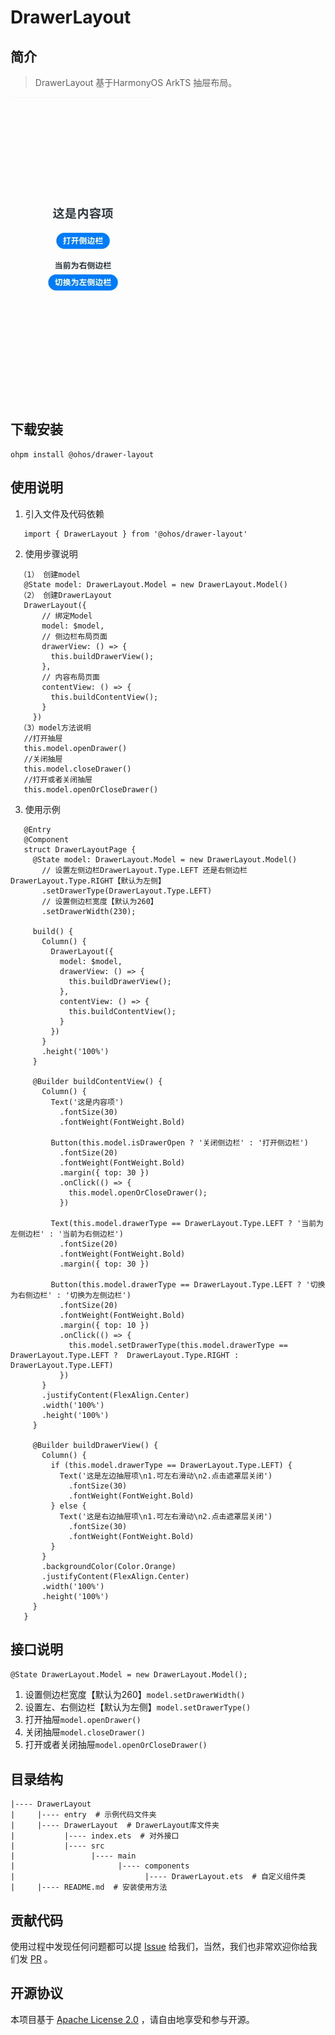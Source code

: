 # DrawerLayout

## 简介
> DrawerLayout 基于HarmonyOS ArkTS 抽屉布局。

![operation.gif](screenshots/operation.gif)

## 下载安装
```shell
ohpm install @ohos/drawer-layout
```

## 使用说明
1. 引入文件及代码依赖
 ```
    import { DrawerLayout } from '@ohos/drawer-layout'
 ```
2. 使用步骤说明
 ```
   （1） 创建model
    @State model: DrawerLayout.Model = new DrawerLayout.Model()
   （2） 创建DrawerLayout
    DrawerLayout({
        // 绑定Model
        model: $model,
        // 侧边栏布局页面
        drawerView: () => {
          this.buildDrawerView();
        },
        // 内容布局页面
        contentView: () => {
          this.buildContentView();
        }
      })
   （3）model方法说明 
    //打开抽屉
    this.model.openDrawer()
    //关闭抽屉
    this.model.closeDrawer()
    //打开或者关闭抽屉
    this.model.openOrCloseDrawer()
 ```
3. 使用示例
 ```
    @Entry
    @Component
    struct DrawerLayoutPage {
      @State model: DrawerLayout.Model = new DrawerLayout.Model()
        // 设置左侧边栏DrawerLayout.Type.LEFT 还是右侧边栏DrawerLayout.Type.RIGHT【默认为左侧】
        .setDrawerType(DrawerLayout.Type.LEFT)
        // 设置侧边栏宽度【默认为260】
        .setDrawerWidth(230);
    
      build() {
        Column() {
          DrawerLayout({
            model: $model,
            drawerView: () => {
              this.buildDrawerView();
            },
            contentView: () => {
              this.buildContentView();
            }
          })
        }
        .height('100%')
      }
    
      @Builder buildContentView() {
        Column() {
          Text('这是内容项')
            .fontSize(30)
            .fontWeight(FontWeight.Bold)
    
          Button(this.model.isDrawerOpen ? '关闭侧边栏' : '打开侧边栏')
            .fontSize(20)
            .fontWeight(FontWeight.Bold)
            .margin({ top: 30 })
            .onClick(() => {
              this.model.openOrCloseDrawer();
            })
    
          Text(this.model.drawerType == DrawerLayout.Type.LEFT ? '当前为左侧边栏' : '当前为右侧边栏')
            .fontSize(20)
            .fontWeight(FontWeight.Bold)
            .margin({ top: 30 })
    
          Button(this.model.drawerType == DrawerLayout.Type.LEFT ? '切换为右侧边栏' : '切换为左侧边栏')
            .fontSize(20)
            .fontWeight(FontWeight.Bold)
            .margin({ top: 10 })
            .onClick(() => {
              this.model.setDrawerType(this.model.drawerType == DrawerLayout.Type.LEFT ?  DrawerLayout.Type.RIGHT : DrawerLayout.Type.LEFT)
            })
        }
        .justifyContent(FlexAlign.Center)
        .width('100%')
        .height('100%')
      }
    
      @Builder buildDrawerView() {
        Column() {
          if (this.model.drawerType == DrawerLayout.Type.LEFT) {
            Text('这是左边抽屉项\n1.可左右滑动\n2.点击遮罩层关闭')
              .fontSize(30)
              .fontWeight(FontWeight.Bold)
          } else {
            Text('这是右边抽屉项\n1.可左右滑动\n2.点击遮罩层关闭')
              .fontSize(30)
              .fontWeight(FontWeight.Bold)
          }
        }
        .backgroundColor(Color.Orange)
        .justifyContent(FlexAlign.Center)
        .width('100%')
        .height('100%')
      }
    }

 ```

## 接口说明
`@State DrawerLayout.Model = new DrawerLayout.Model();`
1. 设置侧边栏宽度【默认为260】`model.setDrawerWidth()`
2. 设置左、右侧边栏【默认为左侧】`model.setDrawerType()`
3. 打开抽屉`model.openDrawer()`
4. 关闭抽屉`model.closeDrawer()`
5. 打开或者关闭抽屉`model.openOrCloseDrawer()`

## 目录结构
````
|---- DrawerLayout
|     |---- entry  # 示例代码文件夹
|     |---- DrawerLayout  # DrawerLayout库文件夹
|           |---- index.ets  # 对外接口
|           |---- src
|                 |---- main
|                       |---- components
|                             |---- DrawerLayout.ets  # 自定义组件类
|     |---- README.md  # 安装使用方法                    
````

## 贡献代码
使用过程中发现任何问题都可以提 [Issue](https://gitee.com/smarthane/drawerlayout/issues) 给我们，当然，我们也非常欢迎你给我们发 [PR](https://gitee.com/openharmony-sig/material-dialogs/pulls) 。

## 开源协议
本项目基于 [ Apache License 2.0](https://gitee.com/smarthane/drawerlayout/blob/master/LICENSE) ，请自由地享受和参与开源。